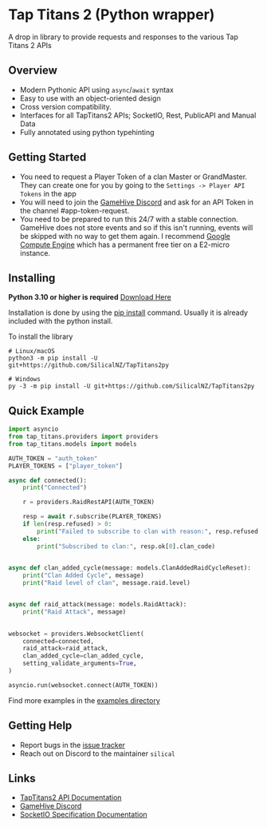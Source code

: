Tap Titans 2 (Python wrapper)
========
A drop in library to provide requests and responses to the various Tap Titans 2 APIs

## Overview

- Modern Pythonic API using `async`/`await` syntax
- Easy to use with an object-oriented design
- Cross version compatibility. 
- Interfaces for all TapTitans2 APIs; SocketIO, Rest, PublicAPI and Manual Data
- Fully annotated using python typehinting

## Getting Started

- You need to request a Player Token of a clan Master or GrandMaster. They can create one for you by going to the `Settings -> Player API Tokens` in the app
- You will need to join the [GameHive Discord](https://discord.com/invite/gamehive) and ask for an API Token in the channel #app-token-request.
- You need to be prepared to run this 24/7 with a stable connection. GameHive does not store events and so if this isn't running, events will be skipped with no way to get them again. I recommend [Google Compute Engine](https://cloud.google.com/free/docs/free-cloud-features#compute) which has a permanent free tier on a E2-micro instance.

## Installing
**Python 3.10 or higher is required**
[Download Here](https://www.python.org/downloads/)

Installation is done by using the [pip install](https://pip.pypa.io/en/stable/installation/) command. Usually it is already included with the python install.

To install the library
```
# Linux/macOS
python3 -m pip install -U git+https://github.com/SilicalNZ/TapTitans2py

# Windows
py -3 -m pip install -U git+https://github.com/SilicalNZ/TapTitans2py
```

## Quick Example

```py
import asyncio
from tap_titans.providers import providers
from tap_titans.models import models

AUTH_TOKEN = "auth_token"
PLAYER_TOKENS = ["player_token"]

async def connected():
    print("Connected")

    r = providers.RaidRestAPI(AUTH_TOKEN)

    resp = await r.subscribe(PLAYER_TOKENS)
    if len(resp.refused) > 0:
        print("Failed to subscribe to clan with reason:", resp.refused[0].reason)
    else:
        print("Subscribed to clan:", resp.ok[0].clan_code)

        
async def clan_added_cycle(message: models.ClanAddedRaidCycleReset):
    print("Clan Added Cycle", message)
    print("Raid level of clan", message.raid.level)


async def raid_attack(message: models.RaidAttack):
    print("Raid Attack", message)
        

websocket = providers.WebsocketClient(
    connected=connected,
    raid_attack=raid_attack,
    clan_added_cycle=clan_added_cycle,
    setting_validate_arguments=True,
)

asyncio.run(websocket.connect(AUTH_TOKEN)) 
```
Find more examples in the [examples directory](https://github.com/SilicalNZ/TapTitans2py/blob/master/examples/main.py)

## Getting Help

- Report bugs in the [issue tracker](https://github.com/SilicalNZ/TapTitans2py/issues)
- Reach out on Discord to the maintainer `silical`


## Links

- [TapTitans2 API Documentation](https://tt2-docs.gamehivegames.com/)
- [GameHive Discord](https://discord.com/invite/gamehive)
- [SocketIO Specification Documentation](https://socket.io/docs/v4/)
